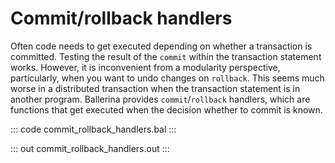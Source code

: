 # Commit/rollback handlers

Often code needs to get executed depending on whether a transaction is committed.
Testing the result of the `commit` within the transaction statement works. However, it is inconvenient
from a modularity perspective, particularly, when you want to undo changes on `rollback`.
This seems much worse in a distributed transaction when the transaction statement is in another program.
Ballerina provides `commit`/`rollback` handlers, which are functions that get executed when the decision
whether to commit is known.

::: code commit_rollback_handlers.bal :::

::: out commit_rollback_handlers.out :::